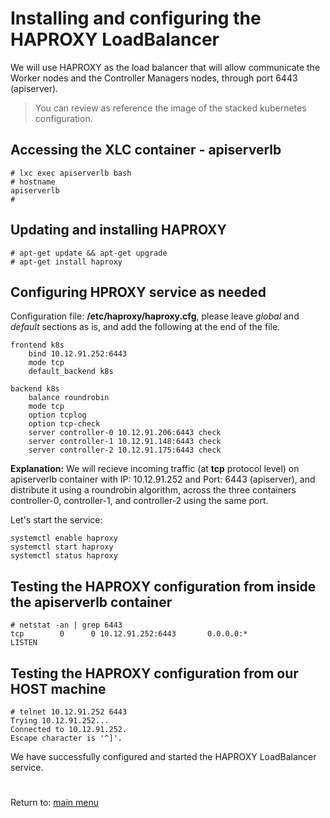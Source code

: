 # Installing and configuring the HAPROXY LoadBalancer

We will use HAPROXY as the load balancer that will allow communicate the Worker nodes and the Controller Managers nodes, through port 6443 (apiserver). 

> You can review as reference the image of the stacked kubernetes configuration.

## Accessing the XLC container - apiserverlb
```
# lxc exec apiserverlb bash
# hostname
apiserverlb
# 
```

## Updating and installing HAPROXY
```
# apt-get update && apt-get upgrade
# apt-get install haproxy
```

## Configuring HPROXY service as needed

Configuration file: **/etc/haproxy/haproxy.cfg**, please leave  *global*  and *default* sections as is, and add the following at the end of the file.
```
frontend k8s
    bind 10.12.91.252:6443
    mode tcp
    default_backend k8s

backend k8s
    balance roundrobin
    mode tcp
    option tcplog
    option tcp-check
    server controller-0 10.12.91.206:6443 check
    server controller-1 10.12.91.148:6443 check
    server controller-2 10.12.91.175:6443 check
```
**Explanation:** We will recieve incoming traffic (at **tcp** protocol level) on apiserverlb container with IP: 10.12.91.252 and Port: 6443 (apiserver), and distribute it using a roundrobin algorithm, across the three containers controller-0, controller-1, and controller-2 using the same port. 

Let's start the service:
```
systemctl enable haproxy
systemctl start haproxy
systemctl status haproxy
```
## Testing the HAPROXY configuration from inside the apiserverlb container
```
# netstat -an | grep 6443
tcp        0      0 10.12.91.252:6443       0.0.0.0:*               LISTEN     
```
## Testing the HAPROXY configuration from our HOST machine
```
# telnet 10.12.91.252 6443
Trying 10.12.91.252...
Connected to 10.12.91.252.
Escape character is '^]'.

```

We have successfully configured and started the HAPROXY LoadBalancer service. 

# 
Return to: [main menu](https://github.com/jimenezcorzo/Kubernetes-The-Hard-Way-15.3-LXC/blob/master/Readme.md)
